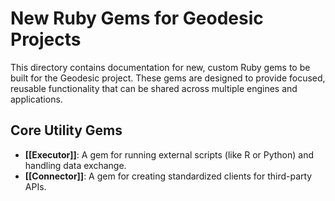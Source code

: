 # New Ruby Gems for Geodesic Projects

This directory contains documentation for new, custom Ruby gems to be built for the Geodesic project. These gems are designed to provide focused, reusable functionality that can be shared across multiple engines and applications.

## Core Utility Gems

- **[[Executor]]**: A gem for running external scripts (like R or Python) and handling data exchange.
- **[[Connector]]**: A gem for creating standardized clients for third-party APIs.
